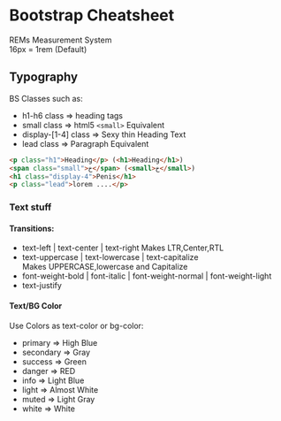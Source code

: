 # Bootstrap Cheatsheet

REMs Measurement System<br/>
16px = 1rem (Default)

## Typography
BS Classes such as:
- h1-h6 class => heading tags
- small class => html5 ```<small>``` Equivalent
- display-[1-4] class => Sexy thin Heading Text
- lead class => Paragraph Equivalent
```html
<p class="h1">Heading</p> (<h1>Heading</h1>)
<span class="small">خ</span> (<small>خ</small>)
<h1 class="display-4">Penis</h1>
<p class="lead">lorem ....</p>
```
### Text stuff
#### Transitions:
- text-left | text-center | text-right
Makes LTR,Center,RTL
- text-uppercase | text-lowercase | text-capitalize <br/>
Makes UPPERCASE,lowercase and Capitalize
- font-weight-bold | font-italic | font-weight-normal | font-weight-light
- text-justify

#### Text/BG Color
Use Colors as text-color or bg-color:<br/>

- primary => High Blue
- secondary => Gray
- success => Green
- danger => RED
- info => Light Blue
- light => Almost White
- muted => Light Gray
- white => White